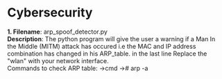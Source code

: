 # Cybersecurity
**1. Filename**: arp_spoof_detector.py<br/>    **Description**: The python program will give the user a warning if a Man In the Middle (MITM) attack has occured i.e the MAC and IP address combination has changed in his ARP_table. in the last line Replace the "wlan" with your network interface.<br/>
Commands to check ARP table: ->cmd -># arp -a
